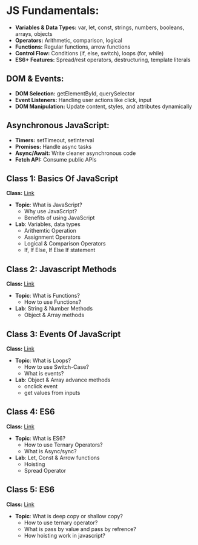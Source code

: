 # JS Fundamentals:

- **Variables & Data Types:** var, let, const, strings, numbers, booleans, arrays, objects
- **Operators:** Arithmetic, comparison, logical
- **Functions:** Regular functions, arrow functions
- **Control Flow:** Conditions (if, else, switch), loops (for, while)
- **ES6+ Features:** Spread/rest operators, destructuring, template literals

## DOM & Events:

- **DOM Selection:** getElementById, querySelector
- **Event Listeners:** Handling user actions like click, input
- **DOM Manipulation:** Update content, styles, and attributes dynamically

## Asynchronous JavaScript:

- **Timers:** setTimeout, setInterval
- **Promises:** Handle async tasks
- **Async/Await:** Write cleaner asynchronous code
- **Fetch API:** Consume public APIs

## Class 1: Basics Of JavaScript
**Class:** <a href="https://www.youtube.com/live/JVDdQCAertQ?si=rsYyOL20muUN4ppr">Link</a>

- **Topic**: What is JavaScript?
  - Why use JavaScript?
  - Benefits of using JavaScript
- **Lab**: Variables, data types
  - Arithemtic Operation
  - Assignment Operators
  - Logical & Comparison Operators
  - If, If Else, If Else If statement

## Class 2: Javascript Methods
**Class:** <a href="https://www.youtube.com/live/gAf3c68gIHI?si=NpLnTYYdx5sMoke-">Link</a>

- **Topic**: What is Functions?
  - How to use Functions?
- **Lab**: String & Number Methods
  - Object & Array methods

## Class 3: Events Of JavaScript
**Class:** <a href="https://www.youtube.com/live/ypBxDx7Wqlw?si=Avuoi2Jp2HUGoywk">Link</a>

- **Topic**: What is Loops?
  - How to use Switch-Case?
  - What is events?
- **Lab**: Object & Array advance methods
  - onclick event
  - get values from inputs

## Class 4: ES6
**Class:** <a href="https://www.facebook.com/share/v/1Jfe2RvLKS/">Link</a>

- **Topic**: What is ES6?
  - How to use Ternary Operators?
  - What is Async/sync?
- **Lab**: Let, Const & Arrow functions 
  - Hoisting
  - Spread Operator

## Class 5: ES6
**Class:** <a href="https://www.facebook.com/share/v/1Jfe2RvLKS/">Link</a>

- **Topic**: What is deep copy or shallow copy?
  - How to use ternary operator?
  - What is pass by value and pass by refrence?
  - How hoisting work in javascript?


